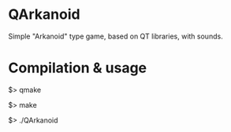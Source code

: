 # QArkanoid
Simple "Arkanoid" type game, based on QT libraries, with sounds.

# Compilation & usage
$> qmake

$> make

$> ./QArkanoid


